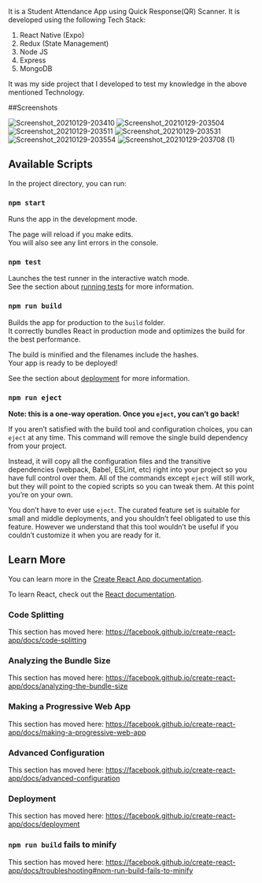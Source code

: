 It is a Student Attendance App using Quick Response(QR) Scanner. It is developed using the following Tech Stack:

1. React Native (Expo)
2. Redux (State Management)
3. Node JS
4. Express
5. MongoDB

It was my side project that I developed to test my knowledge in the above mentioned Technology.

##Screenshots

![Screenshot_20210129-203410](https://user-images.githubusercontent.com/57355675/106306887-a944de00-6284-11eb-8fea-23853866a7be.jpg)
![Screenshot_20210129-203504](https://user-images.githubusercontent.com/57355675/106306947-be217180-6284-11eb-84a8-b79ca4bc43dd.jpg)
![Screenshot_20210129-203511](https://user-images.githubusercontent.com/57355675/106306974-c5e11600-6284-11eb-99a4-7cdf5fd14fc8.jpg)
![Screenshot_20210129-203531](https://user-images.githubusercontent.com/57355675/106307009-cf6a7e00-6284-11eb-9a00-e692a71576e8.jpg)
![Screenshot_20210129-203554](https://user-images.githubusercontent.com/57355675/106307023-d3969b80-6284-11eb-9ceb-b4178c2ff634.jpg)
![Screenshot_20210129-203708 (1)](https://user-images.githubusercontent.com/57355675/106307037-d85b4f80-6284-11eb-98ad-135c76b2c23b.jpg)


## Available Scripts

In the project directory, you can run:

### `npm start`

Runs the app in the development mode.<br />

The page will reload if you make edits.<br />
You will also see any lint errors in the console.

### `npm test`

Launches the test runner in the interactive watch mode.<br />
See the section about [running tests](https://facebook.github.io/create-react-app/docs/running-tests) for more information.

### `npm run build`

Builds the app for production to the `build` folder.<br />
It correctly bundles React in production mode and optimizes the build for the best performance.

The build is minified and the filenames include the hashes.<br />
Your app is ready to be deployed!

See the section about [deployment](https://facebook.github.io/create-react-app/docs/deployment) for more information.

### `npm run eject`

**Note: this is a one-way operation. Once you `eject`, you can’t go back!**

If you aren’t satisfied with the build tool and configuration choices, you can `eject` at any time. This command will remove the single build dependency from your project.

Instead, it will copy all the configuration files and the transitive dependencies (webpack, Babel, ESLint, etc) right into your project so you have full control over them. All of the commands except `eject` will still work, but they will point to the copied scripts so you can tweak them. At this point you’re on your own.

You don’t have to ever use `eject`. The curated feature set is suitable for small and middle deployments, and you shouldn’t feel obligated to use this feature. However we understand that this tool wouldn’t be useful if you couldn’t customize it when you are ready for it.

## Learn More

You can learn more in the [Create React App documentation](https://facebook.github.io/create-react-app/docs/getting-started).

To learn React, check out the [React documentation](https://reactjs.org/).

### Code Splitting

This section has moved here: https://facebook.github.io/create-react-app/docs/code-splitting

### Analyzing the Bundle Size

This section has moved here: https://facebook.github.io/create-react-app/docs/analyzing-the-bundle-size

### Making a Progressive Web App

This section has moved here: https://facebook.github.io/create-react-app/docs/making-a-progressive-web-app

### Advanced Configuration

This section has moved here: https://facebook.github.io/create-react-app/docs/advanced-configuration

### Deployment

This section has moved here: https://facebook.github.io/create-react-app/docs/deployment

### `npm run build` fails to minify

This section has moved here: https://facebook.github.io/create-react-app/docs/troubleshooting#npm-run-build-fails-to-minify

